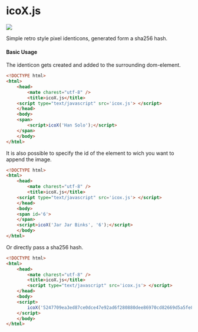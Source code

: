 # icoX.js

![](https://img.shields.io/github/release/pandao/editor.md.svg)

Simple retro style pixel identicons, generated form a sha256 hash.

#### Basic Usage
The identicon gets created and added to the surrounding dom-element.
```html
<!DOCTYPE html>
<html>
    <head>
        <mate charest="utf-8" />
        <title>icoX.js</title>
	<script type="text/javascript" src='icox.js'> </script>
    </head>
    <body>
	<span>
		<script>icoX('Han Solo');</script>
	</span>
    </body>
</html>
```

It is also possible to specify the id of the element to wich you want to append the image.

```html
<!DOCTYPE html>
<html>
    <head>
        <mate charest="utf-8" />
        <title>icoX.js</title>
	<script type="text/javascript" src='icox.js'> </script>
    </head>
    <body>
	<span id='6'>
	</span>
	<script>icoX('Jar Jar Binks', '6');</script>
    </body>
</html>
```
Or directly pass a sha256 hash.

```html
<!DOCTYPE html>
<html>
    <head>
        <mate charest="utf-8" />
        <title>icoX.js</title>
		<script type="text/javascript" src='icox.js'> </script>
    </head>
    <body>
	<script>
		icoX('5247709ea3ed87ce0dce47e92ad6f280880dee86970cd82669d5a5fe8128e4c2',undefined, true);
	</script>
    </body>
</html>
```
